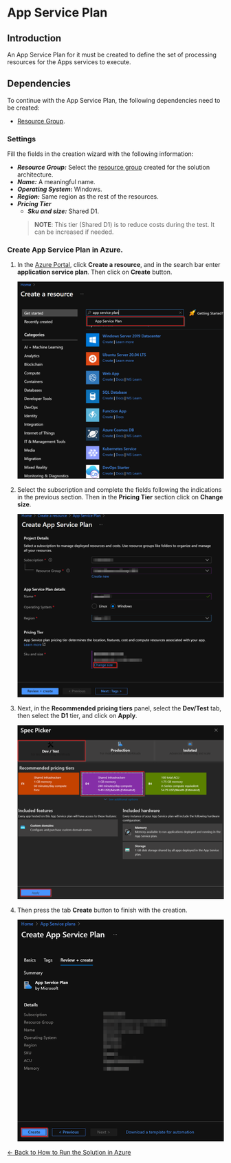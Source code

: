# App Service Plan

## Introduction
An App Service Plan for it must be created to define the set of processing resources for the Apps services to execute.

## Dependencies
To continue with the App Service Plan, the following dependencies need to be created:

- [Resource Group](resource_group.md).

### Settings
Fill the fields in the creation wizard with the following information:

- ***Resource Group:*** Select the [resource group](readme.md#architecture-resource-group) created for the solution architecture.
- ***Name:*** A meaningful name.
- ***Operating System:*** Windows.
- ***Region:*** Same region as the rest of the resources.
- ***Pricing Tier***
    - ***Sku and size:*** Shared D1.
    > **NOTE**: This tier (Shared D1) is to reduce costs during the test. It can be increased if needed.

### Create App Service Plan in Azure.
1. In the [Azure Portal](https://portal.azure.com/), click **Create a resource**, and in the search bar enter **application service plan**. Then click on **Create** button.

    ![Search application service plan](images/service_plan_search.png)
    
1. Select the subscription and complete the fields following the indications in the previous section. Then in the **Pricing Tier** section click on **Change size**.

    ![Complete the fields](images/service_plan_information.png)

1. Next, in the **Recommended pricing tiers** panel, select the **Dev/Test** tab, then select the **D1** tier, and click on **Apply**.

    ![Recommended pricing tiers](images/service_plan_select_tier.png)

1. Then press the tab **Create** button to finish with the creation.

    ![Create](images/service_plan_create.png)

[← Back to How to Run the Solution in Azure](README.md#how-to-run-the-solution-in-azure)
